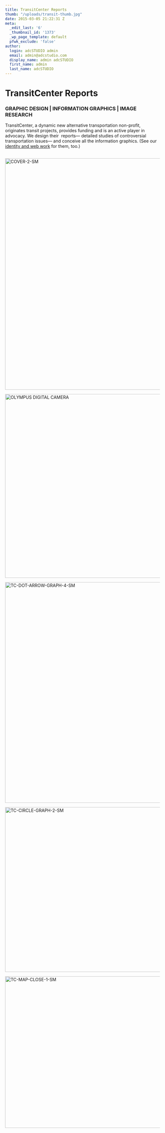 ```yaml
---
title: TransitCenter Reports
thumb: "/uploads/transit-thumb.jpg"
date: 2015-03-05 21:22:31 Z
meta:
  _edit_last: '6'
  _thumbnail_id: '1373'
  _wp_page_template: default
  pfwk_exclude: 'false'
author:
  login: adcSTUDIO admin
  email: admin@adcstudio.com
  display_name: admin adcSTUDIO
  first_name: admin
  last_name: adcSTUDIO
---
```


<h1 class="p1">TransitCenter Reports</h1>
<h3 class="p2">GRAPHIC DESIGN | INFORMATION GRAPHICS | IMAGE RESEARCH</h3>
<p class="p2">TransitCenter, a dynamic new alternative transportation non-profit, originates transit projects, provides funding and is an active player in advocacy. We design their<span class="Apple-converted-space">  </span>reports— detailed studies of controversial transportation issues— and conceive all the information graphics. (See our <a title="Transit Center" href="/portfolio/transit-center/"><span class="s1">identity and web work</span></a> for them, too.)


<p class="p2"> <img class="alignnone wp-image-1387 size-medium" src="{{ site.baseurl }}/assets/COVER-2-SM-590x754.jpg" alt="COVER-2-SM" width="590" height="754" />


<p class="p2"><img class="alignnone size-large wp-image-1388" src="{{ site.baseurl }}/assets/TC-PERSONAL-740x599.jpg" alt="OLYMPUS DIGITAL CAMERA" width="740" height="599" />


<p class="p2"><img class="alignnone wp-image-1389 size-medium" src="{{ site.baseurl }}/assets/TC-DOT-ARROW-GRAPH-4-SM-590x719.jpg" alt="TC-DOT-ARROW-GRAPH-4-SM" width="590" height="719" />


<p class="p2"><img class="alignnone size-large wp-image-1390" src="{{ site.baseurl }}/assets/TC-CIRCLE-GRAPH-2-SM-740x537.jpg" alt="TC-CIRCLE-GRAPH-2-SM" width="740" height="537" />


<p class="p2"><img class="alignnone size-large wp-image-1391" src="{{ site.baseurl }}/assets/TC-MAP-CLOSE-1-SM-740x494.jpg" alt="TC-MAP-CLOSE-1-SM" width="740" height="494" />
